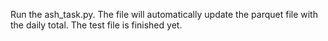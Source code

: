 Run the ash_task.py. The file will automatically update the parquet file with the daily total. 
The test file is finished yet. 
